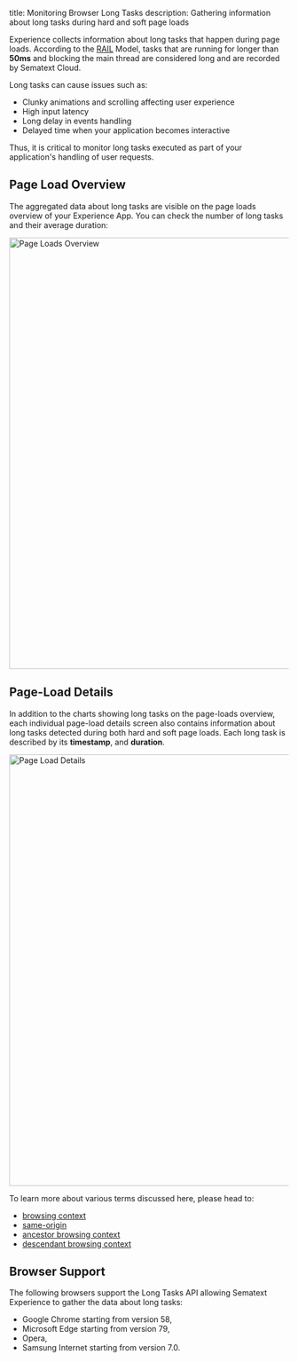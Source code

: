 title: Monitoring Browser Long Tasks
description: Gathering information about long tasks during hard and soft page loads

Experience collects information about long tasks that happen during page loads. According to the [RAIL](https://developers.google.com/web/fundamentals/performance/rail) Model, tasks that are running for longer than **50ms** and blocking the main thread are considered long and are recorded by Sematext Cloud. 

Long tasks can cause issues such as:

* Clunky animations and scrolling affecting user experience
* High input latency
* Long delay in events handling
* Delayed time when your application becomes interactive

Thus, it is critical to monitor long tasks executed as part of your application's handling of user requests.

## Page Load Overview
The aggregated data about long tasks are visible on the page loads overview of your Experience App. You can check the number of long tasks and their average duration:

<img
  class="content-modal-image"
  alt="Page Loads Overview"
  src="../../images/experience/longtasks/overview.png"
  title="Page Loads Overview"
  width=778
/>


## Page-Load Details
In addition to the charts showing long tasks on the page-loads overview, each individual page-load details screen also contains information about long tasks detected during both hard and soft page loads. Each long task is described by its **timestamp**, and **duration**.

<img
  class="content-modal-image"
  alt="Page Load Details"
  src="../../images/experience/longtasks/details.png"
  title="Page Load Details"
  width=778
/>

To learn more about various terms discussed here, please head to:

* [browsing context](https://html.spec.whatwg.org/multipage/browsers.html#browsing-context)
* [same-origin](https://html.spec.whatwg.org/multipage/origin.html#same-origin)
* [ancestor browsing context](https://html.spec.whatwg.org/multipage/browsers.html#ancestor-browsing-context)
* [descendant browsing context](https://html.spec.whatwg.org/multipage/browsers.html#list-of-the-descendant-browsing-contexts)

## Browser Support
The following browsers support the Long Tasks API allowing Sematext Experience to gather the data about long tasks:

* Google Chrome starting from version 58,
* Microsoft Edge starting from version 79,
* Opera,
* Samsung Internet starting from version 7.0.
